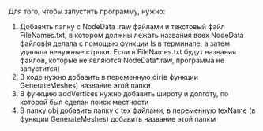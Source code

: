 Для того, чтобы запустить программу, нужно:
1) Добавить папку с NodeData .raw файлами и текстовый файл FileNames.txt, 
в котором должны лежать названия всех NodeData файлов(я делала с помощью функции ls в 
терминале, а затем удаляла ненужные строки. Если в FileNames.txt будут названия файлов,
которые не являются NodeData*.raw, программа не запустится)
2) В коде нужно добавить в переменную dir(в функции GenerateMeshes) название этой папки
3) В функцию addVertices нужно добавить широту и долготу, по которой был сделан
поиск местности
4) В папку obj добавить папку с tex файлами, в переменную texName
(в функции GenerateMeshes) добавить название этой папкм